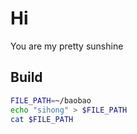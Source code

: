 # Hi

You are my pretty sunshine

## Build

```bash
FILE_PATH=~/baobao
echo "sihong" > $FILE_PATH
cat $FILE_PATH
```
